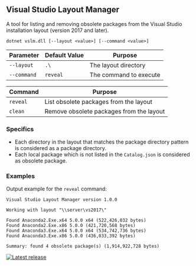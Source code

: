 ## Visual Studio Layout Manager

A tool for listing and removing obsolete packages from the Visual Studio installation layout (version 2017 and later). 

```
dotnet vslm.dll [--layout <value>] [--command <value>]
```

Parameter | Default Value | Purpose
--- | --- | ---
`--layout` | `.\` | The layout directory
`--command` | `reveal` | The command to execute

Command | Purpose
--- | ---
`reveal` | List obsolete packages from the layout
`clean` | Remove obsolete packages from the layout

### Specifics

- Each directory in the layout that matches the package directory pattern is considered as a package directory.
- Each local package which is not listed in the `Catalog.json` is considered as obsolete package.

### Examples

Output example for the `reveal` command:

```
Visual Studio Layout Manager version 1.0.0

Working with layout "\\server\vs2017\"

Found Anaconda2.Exe.x64 5.0.0 x64 (522,426,032 bytes)
Found Anaconda2.Exe.x86 5.0.0 (421,720,568 bytes)
Found Anaconda3.Exe.x64 5.0.0 x64 (534,742,736 bytes)
Found Anaconda3.Exe.x86 5.0.0 (436,033,392 bytes)

Summary: found 4 obsolete package(s) (1,914,922,728 bytes)
```

[![Latest release](https://img.shields.io/github/release/alexanderkozlenko/vs-layout-manager.svg?style=flat-square)](https://github.com/alexanderkozlenko/vs-layout-manager/releases)